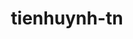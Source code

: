 ---
title: tienhuynh-tn
github: https://github.com/tienhuynh-tn
mode: dark
transition: 3s
archetype:
  - Little Bit of Everything
---